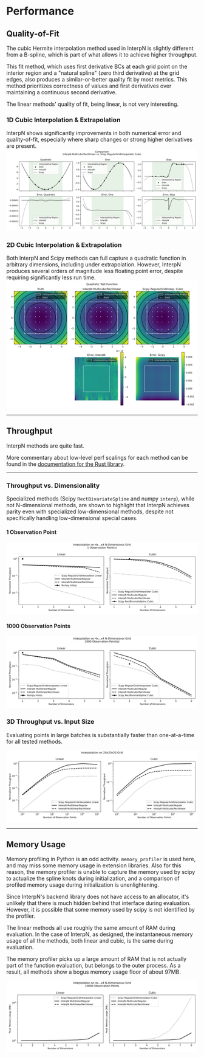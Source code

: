 # Performance

## Quality-of-Fit

The cubic Hermite interpolation method used in InterpN is slightly different from a B-spline, which is part of what allows it to achieve higher throughput.

This fit method, which uses first derivative BCs at each grid point on the interior region and a "natural spline" (zero third derivative) at the grid edges, also produces a similar-or-better quality fit by most metrics. This method prioritizes correctness of values and first derivatives over maintaining a continuous second derivative.

The linear methods' quality of fit, being linear, is not very interesting.

### 1D Cubic Interpolation & Extrapolation
InterpN shows significantly improvements in both numerical error and quality-of-fit, especially where sharp changes or strong higher derivatives are present. 
![1D cubic quality of fit](./1d_quality_of_fit_Rectilinear.svg)

### 2D Cubic Interpolation & Extrapolation
Both InterpN and Scipy methods can full capture a quadratic function in arbitrary dimensions, including under extrapolation. However, InterpN produces several orders of magnitude less floating point error, despite requiring significantly less run time.
![2D cubic](./2d_quality_of_fit_Rectilinear.svg)

----
## Throughput

InterpN methods are quite fast.

More commentary about low-level perf scalings for each method
can be found in the [documentation for the Rust library](https://docs.rs/interpn/latest/).

----
### Throughput vs. Dimensionality
Specialized methods (Scipy `RectBivariateSpline` and numpy `interp`), while not N-dimensional methods,
are shown to highlight that InterpN achieves parity even with specialized low-dimensional methods,
despite not specifically handling low-dimensional special cases.

#### 1 Observation Point
![ND throughput 1 obs](./throughput_vs_dims_1_obs.svg)

#### 1000 Observation Points
![ND throughput 1000 obs](./throughput_vs_dims_1000_obs.svg)

### 3D Throughput vs. Input Size
Evaluating points in large batches is substantially faster than one-at-a-time for all tested methods.

![3D linear throughput](./3d_throughput_vs_nobs.svg)

----
## Memory Usage

Memory profiling in Python is an odd activity. `memory_profiler` is used here, and may miss some memory usage in extension libraries. Also for this reason, the memory profiler is unable to capture the memory used by scipy to actualize the spline knots during initialization, and a comparison of profiled memory usage during initialization is unenlightening.

Since InterpN's backend library does not have access to an allocator, it's unlikely that there is much hidden behind that interface during evaluation. However, it is possible that some memory used by scipy is not identified by the profiler.

The linear methods all use roughly the same amount of RAM during evaluation. In the case of InterpN, as designed, the instantaneous memory usage of all the methods, both linear and cubic, is the same during evaluation.

The memory profiler picks up a large amount of RAM that is not actually part of the function evaluation, but belongs to the outer process. As a result, all methods show a bogus memory usage floor of about 97MB.

![ND memory usage](./ram_vs_dims.svg)
